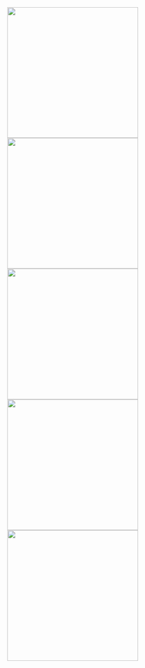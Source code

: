 <img src="https://github.com/user-attachments/assets/6b9d6fca-c9b0-4278-a58f-4b8a0ef90b96" width="300"/>
<img src="https://github.com/user-attachments/assets/1f3348d8-d6e9-4be1-ae9e-7a271ee2a0e5" width="300"/>
<img src="https://github.com/user-attachments/assets/8810448c-262d-45ab-9101-cbc6121c87fa" width="300"/>
<img src="https://github.com/user-attachments/assets/f3e68828-0a75-45f8-bb3f-e0223f003de9" width="300"/>
<img src="https://github.com/user-attachments/assets/8cea3d8e-5f24-43a1-9014-80324ce47c0f" width="300"/>
